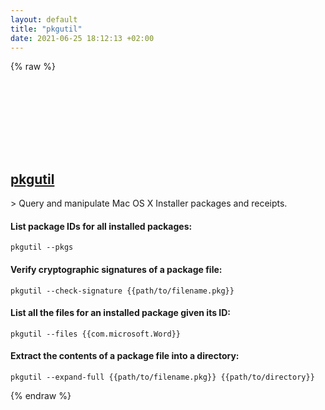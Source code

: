 ```yaml
---
layout: default
title: "pkgutil"
date: 2021-06-25 18:12:13 +02:00
---
```

{% raw %}
<h2 id="pkgutil">
  <a href="/en/osx/pkgutil.html">pkgutil</a> <a href="#pkgutil"><svg class="icon">
    <use href="/assets/images/unicode_sprite.svg#link" />
  </svg></a>
</h2>
> Query and manipulate Mac OS X Installer packages and receipts.

#### List package IDs for all installed packages:
```shell
pkgutil --pkgs
```
#### Verify cryptographic signatures of a package file:
```shell
pkgutil --check-signature {{path/to/filename.pkg}}
```
#### List all the files for an installed package given its ID:
```shell
pkgutil --files {{com.microsoft.Word}}
```
#### Extract the contents of a package file into a directory:
```shell
pkgutil --expand-full {{path/to/filename.pkg}} {{path/to/directory}}
```
{% endraw %}